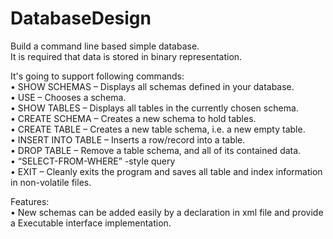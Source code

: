 # DatabaseDesign
Build a command line based simple database.<br>
It is required that data is stored in binary representation.<br>


It's going to support following commands:<br>
• SHOW SCHEMAS – Displays all schemas defined in your database.<br>
• USE – Chooses a schema.<br>
• SHOW TABLES – Displays all tables in the currently chosen schema.<br>
• CREATE SCHEMA – Creates a new schema to hold tables.<br>
• CREATE TABLE – Creates a new table schema, i.e. a new empty table.<br>
• INSERT INTO TABLE – Inserts a row/record into a table.<br>
• DROP TABLE – Remove a table schema, and all of its contained data.<br>
• “SELECT-FROM-WHERE” -style query<br>
• EXIT – Cleanly exits the program and saves all table and index information in non-volatile files.<br>

Features:<br>
• New schemas can be added easily by a declaration in xml file and provide a Executable interface implementation.
